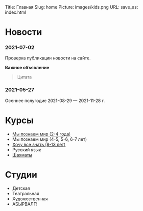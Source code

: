 Title: Главная
Slug: home
Picture: images/kids.png
URL:
save_as: index.html

# Новости

### 2021-07-02

Проверка публикации новости на сайте.

**Важное объявление**

> Цитата

### 2021-05-27

Oсеннее полугодие 2021-08-29 — 2021-11-28 г.

# Курсы

- [Мы познаем мир (2-4 года)](<{filename}../courses/discover_world.md>)
- Мы познаем мир (4-5, 5-6, 6-7 лет)
- [Хочу все знать (8-13 лет)](<{filename}../courses/want_to_know.md>)
- Русский язык
- [Шахматы](<{filename}../courses/chess.md>)

# Студии

- Детская
- Театральная
- Художественная
- АБЫРВАЛГ!
